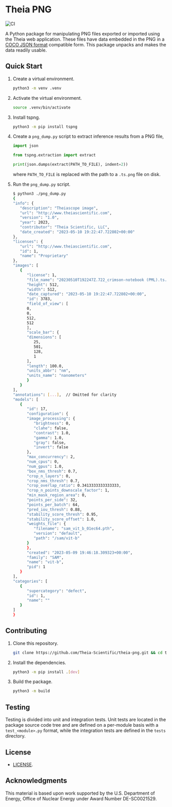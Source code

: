 # Theia PNG

![CI](https://github.com/Theia-Scientific/theia-png/actions/workflows/python-package.yml/badge.svg)

A Python package for manipulating PNG files exported or imported using the 
Theia web application. These files have data embedded in the PNG in a [COCO JSON format] compatible form. This package unpacks and makes the data readily usable.

## Quick Start

1. Create a virtual environment.

   ```sh
   python3 -m venv .venv
   ```

2. Activate the virtual environment.

   ```sh
   source .venv/bin/activate
   ```

3. Install tspng.

   ```sh
   python3 -m pip install tspng
   ```

4. Create a `png_dump.py` script to extract inference results from a PNG file,

   ```python
   import json

   from tspng.extraction import extract

   print(json.dumps(extract(PATH_TO_FILE), indent=2))
   ```

   where `PATH_TO_FILE` is replaced with the path to a `.ts.png` file on disk.

5. Run the `png_dump.py` script.

   ```sh
   $ python3 ./png_dump.py
   {
   "info": {
      "description": "Theiascope image",
      "url": "http://www.theiascientific.com",
      "version": "1.0",
      "year": 2023,
      "contributor": "Theia Scientific, LLC",
      "date_created": "2023-05-10 19:22:47.722802+00:00"
   },
   "licenses": {
      "url": "http://www.theiascientific.com",
      "id": 1,
      "name": "Proprietary"
   },
   "images": [
      {
         "license": 1,
         "file_name": "20230510T192247Z.722_crimson-notebook (PML).ts.png",
         "height": 512,
         "width": 512,
         "date_captured": "2023-05-10 19:22:47.722802+00:00",
         "id": 3783,
         "field_of_view": [
         0,
         0,
         512,
         512
         ],
         "scale_bar": {
         "dimensions": [
            25,
            501,
            128,
            1
         ],
         "length": 100.0,
         "units_abbr": "nm",
         "units_name": "nanometers"
         }
      }
   ],
   "annotations": [...],  // Omitted for clarity
   "models": [
      {
         "id": 17,
         "configuration": {
         "image_processing": {
            "brightness": 0,
            "clahe": false,
            "contrast": 1.0,
            "gamma": 1.0,
            "gray": false,
            "invert": false
         },
         "max_concurrency": 2,
         "num_cpus": 0,
         "num_gpus": 1.0,
         "box_nms_thresh": 0.7,
         "crop_n_layers": 0,
         "crop_nms_thresh": 0.7,
         "crop_overlap_ratio": 0.3413333333333333,
         "crop_n_points_downscale_factor": 1,
         "min_mask_region_area": 0,
         "points_per_side": 32,
         "points_per_batch": 64,
         "pred_iou_thresh": 0.88,
         "stability_score_thresh": 0.95,
         "stability_score_offset": 1.0,
         "weights_file": {
            "filename": "sam_vit_b_01ec64.pth",
            "version": "default",
            "path": "/sam/vit-b"
         }
         },
         "created": "2023-05-09 19:46:18.309323+00:00",
         "family": "SAM",
         "name": "vit-b",
         "pid": 1
      }
   ],
   "categories": [
      {
         "supercategory": "defect",
         "id": 1,
         "name": ""
      }
   ]
   }
   ```

## Contributing

1. Clone this repository.

   ```sh
   git clone https://github.com/Theia-Scientific/theia-png.git && cd theia-png
   ```

2. Install the dependencies.

   ```sh
   python3 -m pip install .[dev]
   ```

3. Build the package.

   ```sh
   python3 -m build
   ```

## Testing

Testing is divided into unit and integration tests. Unit tests are located in
the package source code tree and are defined on a per-module basis with a
`test_<module>.py` format, while the integration tests are defined in the
`tests` directory.

## License

- [LICENSE](https://github.com/Theia-Scientific/theia-png/blob/main/LICENSE).

## Acknowledgments

This material is based upon work supported by the U.S. Department of Energy, Office of Nuclear Energy under Award Number DE-SC0021529.

[coco json format]: https://cocodataset.org/#format-data